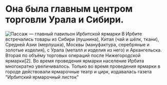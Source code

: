# Она была главным центром торговли Урала и Сибири.
![](https://upload.wikimedia.org/wikipedia/commons/thumb/3/35/Здание_пассажа_—_главного_павильона_ирбитской_ярмарки_11.JPG/500px-Здание_пассажа_—_главного_павильона_ирбитской_ярмарки_11.JPG "Пассаж — главный павильон Ирбитской ярмарки")
В Ирбите встречались товары из Сибири (пушнина), Китая (чай и шёлк, ткани), Средней Азии (мерлушка), Москвы (мануфактура, серебряные и золотые изделия), с Урала (металл и изделия из него) и Архангельска. Вторая по объёму торговых операций после Нижегородской ярмарки[2]. Во время проведения ярмарки население Ирбита многократно увеличивалось. Только во время проведения ярмарки в городе действовали ярмарочные театр и цирк, издавалась газета "Ирбитский ярмарочный листок"
